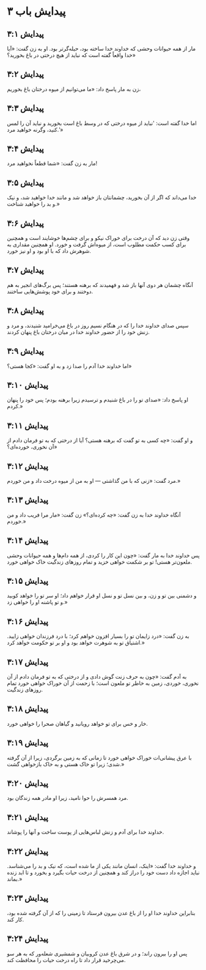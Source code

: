 # پیدایش باب ۳

## پیدایش ۳:۱

مار از همه حیوانات وحشی که خداوند خدا ساخته بود، حیله‌گرتر بود. او به زن گفت: «آیا خدا واقعاً گفته است که نباید از هیچ درختی در باغ بخورید؟»

## پیدایش ۳:۲

زن به مار پاسخ داد: «ما می‌توانیم از میوه درختان باغ بخوریم،

## پیدایش ۳:۳

اما خدا گفته است: 'نباید از میوه درختی که در وسط باغ است بخورید و نباید آن را لمس کنید، وگرنه خواهید مرد.'»

## پیدایش ۳:۴

مار به زن گفت: «شما قطعاً نخواهید مرد!

## پیدایش ۳:۵

خدا می‌داند که اگر از آن بخورید، چشمانتان باز خواهد شد و مانند خدا خواهید شد، و نیک و بد را خواهید شناخت.»

## پیدایش ۳:۶

وقتی زن دید که آن درخت برای خوراک نیکو و برای چشم‌ها خوشایند است و همچنین برای کسب حکمت مطلوب است، از میوه‌اش گرفت و خورد. او همچنین مقداری به شوهرش داد که با او بود و او نیز خورد.

## پیدایش ۳:۷

آنگاه چشمان هر دوی آنها باز شد و فهمیدند که برهنه هستند؛ پس برگ‌های انجیر به هم دوختند و برای خود پوشش‌هایی ساختند.

## پیدایش ۳:۸

سپس صدای خداوند خدا را که در هنگام نسیم روز در باغ می‌خرامید شنیدند، و مرد و زنش خود را از حضور خداوند خدا در میان درختان باغ پنهان کردند.

## پیدایش ۳:۹

اما خداوند خدا آدم را صدا زد و به او گفت: «کجا هستی؟»

## پیدایش ۳:۱۰

او پاسخ داد: «صدای تو را در باغ شنیدم و ترسیدم زیرا برهنه بودم؛ پس خود را پنهان کردم.»

## پیدایش ۳:۱۱

و او گفت: «چه کسی به تو گفت که برهنه هستی؟ آیا از درختی که به تو فرمان دادم از آن نخوری، خورده‌ای؟»

## پیدایش ۳:۱۲

مرد گفت: «زنی که با من گذاشتی — او به من از میوه درخت داد و من خوردم.»

## پیدایش ۳:۱۳

آنگاه خداوند خدا به زن گفت: «چه کرده‌ای؟» زن گفت: «مار مرا فریب داد و من خوردم.»

## پیدایش ۳:۱۴

پس خداوند خدا به مار گفت: «چون این کار را کردی، از همه دام‌ها و همه حیوانات وحشی ملعون‌تر هستی! تو بر شکمت خواهی خزید و تمام روزهای زندگیت خاک خواهی خورد.

## پیدایش ۳:۱۵

و دشمنی بین تو و زن، و بین نسل تو و نسل او قرار خواهم داد؛ او سر تو را خواهد کوبید و تو پاشنه او را خواهی زد.»

## پیدایش ۳:۱۶

به زن گفت: «درد زایمان تو را بسیار افزون خواهم کرد؛ با درد فرزندان خواهی زایید. اشتیاق تو به شوهرت خواهد بود و او بر تو حکومت خواهد کرد.»

## پیدایش ۳:۱۷

به آدم گفت: «چون به حرف زنت گوش دادی و از درختی که به تو فرمان دادم از آن نخوری، خوردی، زمین به خاطر تو ملعون است؛ با زحمت از آن خوراک خواهی خورد تمام روزهای زندگیت.

## پیدایش ۳:۱۸

خار و خس برای تو خواهد رویانید و گیاهان صحرا را خواهی خورد.

## پیدایش ۳:۱۹

با عرق پیشانی‌ات خوراک خواهی خورد تا زمانی که به زمین برگردی، زیرا از آن گرفته شدی؛ زیرا تو خاک هستی و به خاک بازخواهی گشت.»

## پیدایش ۳:۲۰

مرد همسرش را حوا نامید، زیرا او مادر همه زندگان بود.

## پیدایش ۳:۲۱

خداوند خدا برای آدم و زنش لباس‌هایی از پوست ساخت و آنها را پوشاند.

## پیدایش ۳:۲۲

و خداوند خدا گفت: «اینک، انسان مانند یکی از ما شده است، که نیک و بد را می‌شناسد. نباید اجازه داد دست خود را دراز کند و همچنین از درخت حیات بگیرد و بخورد و تا ابد زنده بماند.»

## پیدایش ۳:۲۳

بنابراین خداوند خدا او را از باغ عدن بیرون فرستاد تا زمینی را که از آن گرفته شده بود، کار کند.

## پیدایش ۳:۲۴

پس او را بیرون راند؛ و در شرق باغ عدن کروبیان و شمشیری شعله‌ور که به هر سو می‌چرخید قرار داد تا راه درخت حیات را محافظت کند.
